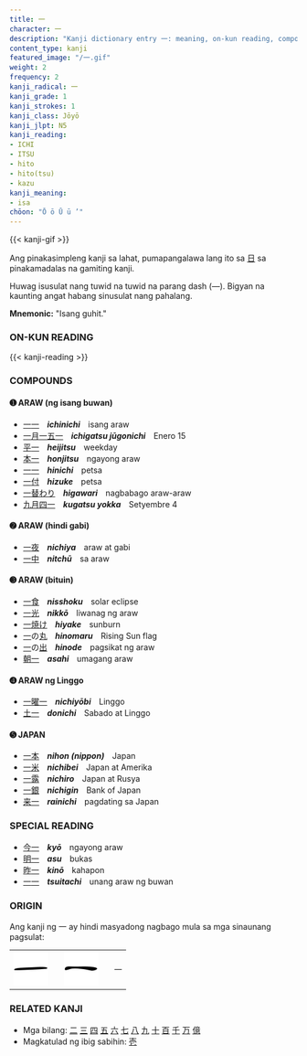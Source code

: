 ```yaml
---
title: 一
character: 一
description: "Kanji dictionary entry 一: meaning, on-kun reading, compounds, origin, related kanji"
content_type: kanji
featured_image: "/一.gif"
weight: 2
frequency: 2
kanji_radical: 一
kanji_grade: 1
kanji_strokes: 1
kanji_class: Jōyō
kanji_jlpt: N5
kanji_reading:
- ICHI
- ITSU
- hito
- hito(tsu)
- kazu
kanji_meaning:
- isa
chōon: "Ō ō Ū ū ’"
---
```

[//]: # (Don't edit the line below. Kanji animated GIF code is automatically generated.)
{{< kanji-gif >}}

Ang pinakasimpleng kanji sa lahat, pumapangalawa lang ito sa [日](../日) sa pinakamadalas na gamiting kanji.

Huwag isusulat nang tuwid na tuwid na parang dash (―). Bigyan na kaunting angat habang sinusulat nang pahalang.

**Mnemonic:** "Isang guhit."

### ON-KUN READING

[//]: # (Don't edit the line below. ON-KUN READING code is automatically generated.)
{{< kanji-reading >}}

### COMPOUNDS

#### ➊ **ARAW** (ng isang buwan)
  - [一](../一)[一](../一)　***ichinichi***　isang araw
  - [一](../一)[月](../月)[一](../一)[五](../五)[一](../一)　***ichigatsu jūgonichi***　Enero 15
  - [平](../平)[一](../一)　***heijitsu***　weekday
  - [本](../本)[一](../一)　***honjitsu***　ngayong araw 
  - [一](../一)[一](../一)　***hinichi***　petsa
  - [一](../一)[付](../付)　***hizuke***　petsa
  - [一](../一)[替わり](../替)　***higawari***　nagbabago araw-araw
  - [九](../九)[月](../月)[四](../四)[一](../一)　***kugatsu yokka***　Setyembre 4
  

#### ➋ **ARAW** (hindi gabi)
  - [一](../一)[夜](../夜)　***nichiya***　araw at gabi
  - [一](../一)[中](../中)　***nitchū***　sa araw
  
#### ➌ **ARAW** (bituin)
  - [一](../一)[食](../食)　***nisshoku***　solar eclipse
  - [一](../一)[光](../光)　***nikkō***　liwanag ng araw
  - [一](../一)[焼け](../焼)　***hiyake***　sunburn
  - [一](../一)の[丸](../丸)　***hinomaru***　Rising Sun flag
  - [一](../一)の[出](../出)　***hinode***　pagsikat ng araw
  - [朝](../朝)[一](../一)　***asahi***　umagang araw

#### ➍ **ARAW** ng Linggo
  - [一](../一)[曜](../曜)[一](../一)　***nichiyōbi***　Linggo
  - [土](../土)[一](../一)　***donichi***　Sabado at Linggo

#### ➎ **JAPAN**
  - [一](../一)[本](../本)　***nihon (nippon)***　Japan
  - [一](../一)[米](../米)　***nichibei***　Japan at Amerika
  - [一](../一)[露](../露)　***nichiro***　Japan at Rusya
  - [一](../一)[銀](../銀)　***nichigin***　Bank of Japan
  - [来](../来)[一](../一)　***rainichi***　pagdating sa Japan

### SPECIAL READING
  - [今](../今)[一](../一)　***kyō***　ngayong araw
  - [明](../明)[一](../一)　***asu***　bukas
  - [昨](../昨)[一](../一)　***kinō***　kahapon
  - [一](../一)[一](../一)　***tsuitachi***　unang araw ng buwan

### ORIGIN

Ang kanji ng 一 ay hindi masyadong nagbago mula sa mga sinaunang pagsulat:

<table class="kanji-table"><tr><td>
<img src="60px-一-hanjian.svg.png">
</td><td></td><td>
<img src="60px-一-slip.svg.png">
</td><td></td>
<td class="kanji-origin">一</td>
</tr></table>

### RELATED KANJI

- Mga bilang: [二](../二) [三](../三) [四](../五) [五](../五) [六](../七) [七](../七) [八](../八) [九](../九) [十](../十) [百](../百) [千](../千) [万](../万) [億](../億)
- Magkatulad ng ibig sabihin: [壱](../壱)